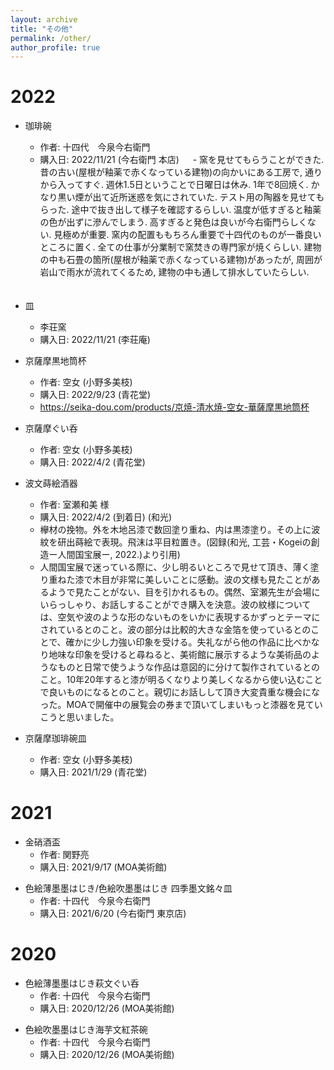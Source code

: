 ```yaml
---
layout: archive
title: "その他"
permalink: /other/
author_profile: true
---
```


# 2022

- 珈琲碗
  - 作者: 十四代　今泉今右衛門
  - 購入日: 2022/11/21 (今右衛門 本店)
　 - 窯を見せてもらうことができた. 昔の古い(屋根が釉薬で赤くなっている建物)の向かいにある工房で, 通りから入ってすぐ. 週休1.5日ということで日曜日は休み. 1年で8回焼く. かなり黒い煙が出て近所迷惑を気にされていた. テスト用の陶器を見せてもらった. 途中で抜き出して様子を確認するらしい. 温度が低すぎると釉薬の色が出ずに滲んでしまう. 高すぎると発色は良いが今右衛門らしくない. 見極めが重要. 窯内の配置ももちろん重要で十四代のものが一番良いところに置く. 全ての仕事が分業制で窯焚きの専門家が焼くらしい. 建物の中も石畳の箇所(屋根が釉薬で赤くなっている建物)があったが, 周囲が岩山で雨水が流れてくるため, 建物の中も通して排水していたらしい.  
　　<!-- 01E848 -->

- 皿
  - 李荘窯
  - 購入日: 2022/11/21 (李荘庵)
  <!-- 0020D0 -->

- 京薩摩黒地筒杯
  - 作者: 空女 (小野多美枝)
  - 購入日: 2022/9/23 (青花堂)
  - https://seika-dou.com/products/京焼-清水焼-空女-華薩摩黒地筒杯
  <!-- 0203A0 -->


- 京薩摩ぐい呑
  - 作者: 空女 (小野多美枝)
  - 購入日: 2022/4/2 (青花堂)
  <!-- 01ADB0 -->

- 波文蒔絵酒器
  - 作者: 室瀬和美 様
  - 購入日: 2022/4/2 (到着日) (和光)
  - 欅材の挽物。外を木地呂漆で数回塗り重ね、内は黒漆塗り。その上に波紋を研出蒔絵で表現。飛沫は平目粒置き。(図録(和光, 工芸・Kogeiの創造ー人間国宝展ー, 2022.)より引用)
  - 人間国宝展で迷っている際に、少し明るいところで見せて頂き、薄く塗り重ねた漆で木目が非常に美しいことに感動。波の文様も見たことがあるようで見たことがない、目を引かれるもの。偶然、室瀬先生が会場にいらっしゃり、お話しすることができ購入を決意。波の紋様については、空気や波のような形のないものをいかに表現するかずっとテーマにされているとのこと。波の部分は比較的大きな金箔を使っているとのことで、確かに少し力強い印象を受ける。失礼ながら他の作品に比べかなり地味な印象を受けると尋ねると、美術館に展示するような美術品のようなものと日常で使うような作品は意図的に分けて製作されているとのこと。10年20年すると漆が明るくなりより美しくなるから使い込むことで良いものになるとのこと。親切にお話しして頂き大変貴重な機会になった。MOAで開催中の展覧会の券まで頂いてしまいもっと漆器を見ていこうと思いました。
  <!-- 041EB0 -->

- 京薩摩珈琲碗皿
  - 作者: 空女 (小野多美枝)
  - 購入日: 2021/1/29 (青花堂)
  <!-- 049F98 -->


# 2021
- 金硝酒盃
  - 作者: 関野亮
  - 購入日: 2021/9/17 (MOA美術館)
<!-- 0055F0 -->

- 色絵薄墨墨はじき/色絵吹墨墨はじき 四季墨文銘々皿
  - 作者: 十四代　今泉今右衛門
  - 購入日: 2021/6/20 (今右衛門 東京店) 
<!-- 01FBD0 -->

# 2020

- 色絵薄墨墨はじき萩文ぐい呑
  - 作者: 十四代　今泉今右衛門
  - 購入日: 2020/12/26 (MOA美術館)
<!-- 0101D0 -->

- 色絵吹墨墨はじき海芋文紅茶碗
  - 作者: 十四代　今泉今右衛門
  - 購入日: 2020/12/26 (MOA美術館)
<!-- 0157C0 -->


